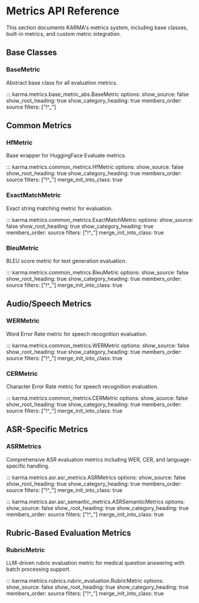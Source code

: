 # Metrics API Reference

This section documents KARMA's metrics system, including base classes, built-in metrics, and custom metric integration.

## Base Classes

### BaseMetric

Abstract base class for all evaluation metrics.

::: karma.metrics.base_metric_abs.BaseMetric
    options:
      show_source: false
      show_root_heading: true
      show_category_heading: true
      members_order: source
      filters: ["!^_"]

## Common Metrics

### HfMetric

Base wrapper for HuggingFace Evaluate metrics.

::: karma.metrics.common_metrics.HfMetric
    options:
      show_source: false
      show_root_heading: true
      show_category_heading: true
      members_order: source
      filters: ["!^_"]
      merge_init_into_class: true

### ExactMatchMetric

Exact string matching metric for evaluation.

::: karma.metrics.common_metrics.ExactMatchMetric
    options:
      show_source: false
      show_root_heading: true
      show_category_heading: true
      members_order: source
      filters: ["!^_"]
      merge_init_into_class: true

### BleuMetric

BLEU score metric for text generation evaluation.

::: karma.metrics.common_metrics.BleuMetric
    options:
      show_source: false
      show_root_heading: true
      show_category_heading: true
      members_order: source
      filters: ["!^_"]
      merge_init_into_class: true


## Audio/Speech Metrics

### WERMetric

Word Error Rate metric for speech recognition evaluation.

::: karma.metrics.common_metrics.WERMetric
    options:
      show_source: false
      show_root_heading: true
      show_category_heading: true
      members_order: source
      filters: ["!^_"]
      merge_init_into_class: true

### CERMetric

Character Error Rate metric for speech recognition evaluation.

::: karma.metrics.common_metrics.CERMetric
    options:
      show_source: false
      show_root_heading: true
      show_category_heading: true
      members_order: source
      filters: ["!^_"]
      merge_init_into_class: true

## ASR-Specific Metrics

### ASRMetrics

Comprehensive ASR evaluation metrics including WER, CER, and language-specific handling.

::: karma.metrics.asr.asr_metrics.ASRMetrics
    options:
      show_source: false
      show_root_heading: true
      show_category_heading: true
      members_order: source
      filters: ["!^_"]
      merge_init_into_class: true

::: karma.metrics.asr.asr_semantic_metrics.ASRSemanticMetrics
    options:
      show_source: false
      show_root_heading: true
      show_category_heading: true
      members_order: source
      filters: ["!^_"]
      merge_init_into_class: true

## Rubric-Based Evaluation Metrics

### RubricMetric

LLM-driven rubric evaluation metric for medical question answering with batch processing support.

::: karma.metrics.rubrics.rubric_evaluation.RubricMetric
    options:
      show_source: false
      show_root_heading: true
      show_category_heading: true
      members_order: source
      filters: ["!^_"]
      merge_init_into_class: true
